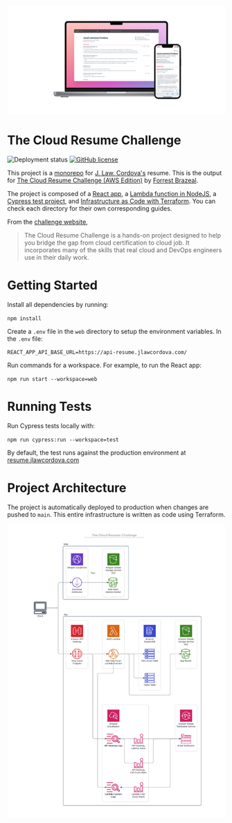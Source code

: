 ![Cloud Resume Challenge results](./docs/cloud-resume-challenge-result.png)

# The Cloud Resume Challenge

![Deployment status](https://github.com/jlawcordova/cloudresumechallenge/actions/workflows/deploy-production.yml/badge.svg) [![GitHub license](https://img.shields.io/badge/license-MIT-blue.svg)](LICENSE)

This project is a [monorepo](https://docs.npmjs.com/cli/v7/using-npm/workspaces) for [J. Law. Cordova's](https://github.com/jlawcordova) resume. This is the output for [The Cloud Resume Challenge (AWS Edition)](https://cloudresumechallenge.dev/docs/the-challenge/aws/) by [Forrest Brazeal](https://forrestbrazeal.com/).

The project is composed of a [React app](web), a [Lambda function in NodeJS](app), a [Cypress test project](test), and [Infrastructure as Code with Terraform](infra). You can check each directory for their own corresponding guides.

From the [challenge website](https://cloudresumechallenge.dev/docs/faq/#what-is-the-cloud-resume-challenge),

> The Cloud Resume Challenge is a hands-on project designed to help you bridge the gap from cloud certification to cloud job. It incorporates many of the skills that real cloud and DevOps engineers use in their daily work.

# Getting Started

Install all dependencies by running:

`npm install`

Create a `.env` file in the `web` directory to setup the environment variables. In the `.env` file:

```
REACT_APP_API_BASE_URL=https://api-resume.jlawcordova.com/
```

Run commands for a workspace. For example, to run the React app:

`npm run start --workspace=web`

# Running Tests

Run Cypress tests locally with:

`npm run cypress:run --workspace=test`

By default, the test runs against the production environment at [resume.jlawcordova.com](https://resume.jlawcordova.com)

# Project Architecture

The project is automatically deployed to production when changes are pushed to `main`. This entire infrastructure is written as code using Terraform.

![cloud resume challenge project architecture](./docs/project-infra-diagram.png)
